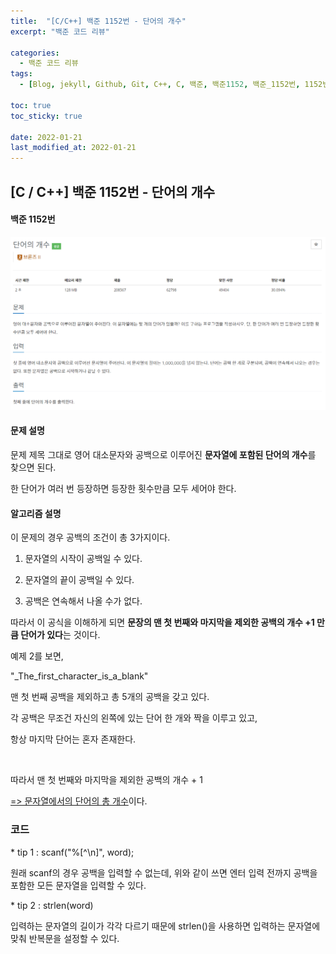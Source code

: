 ```yaml
---
title:  "[C/C++] 백준 1152번 - 단어의 개수"
excerpt: "백준 코드 리뷰"

categories:
  - 백준 코드 리뷰
tags:
  - [Blog, jekyll, Github, Git, C++, C, 백준, 백준1152, 백준_1152번, 1152번, c++_1152번]

toc: true
toc_sticky: true
 
date: 2022-01-21
last_modified_at: 2022-01-21
---
```


## [C / C++] 백준 1152번 - 단어의 개수

#### 백준 1152번



![1152](https://github.com/2hyunjinn/2hyunjinn.github.io/blob/master/images/2021-01-21.posting/1152.PNG?raw=true)



#### 문제 설명

문제 제목 그대로 영어 대소문자와 공백으로 이루어진 **문자열에 포함된 단어의 개수**를 찾으면 된다. 

한 단어가 여러 번 등장하면 등장한 횟수만큼 모두 세어야 한다.



#### 알고리즘 설명

이 문제의 경우 공백의 조건이 총 3가지이다.

1. 문자열의 시작이 공백일 수 있다.

2. 문자열의 끝이 공백일 수 있다.

3. 공백은 연속해서 나올 수가 없다.

따라서 이 공식을 이해하게 되면 **문장의 맨 첫 번째와 마지막을 제외한 공백의 개수 +1 만큼 단어가 있다**는 것이다.



예제 2를 보면,

"_The_first_character_is_a_blank"

맨 첫 번째 공백을 제외하고 총 5개의 공백을 갖고 있다.

각 공백은 무조건 자신의 왼쪽에 있는 단어 한 개와 짝을 이루고 있고, 

항상 마지막 단어는 혼자 존재한다.

​    

따라서 맨 첫 번째와 마지막을 제외한 공백의 개수 + 1 

<u>=> 문자열에서의 단어의 총 개수</u>이다.

### 코드 

<script src="https://gist.github.com/2hyunjinn/f4200b1bcda5304dc84b5f2018651d17.js"></script>



\* tip 1 : scanf("%[^\n]", word);

원래 scanf의 경우 공백을 입력할 수 없는데, 위와 같이 쓰면 엔터 입력 전까지 공백을 포함한 모든 문자열을 입력할 수 있다.

\* tip 2 : strlen(word)

입력하는 문자열의 길이가 각각 다르기 때문에 strlen()을 사용하면 입력하는 문자열에 맞춰 반복문을 설정할 수 있다.
